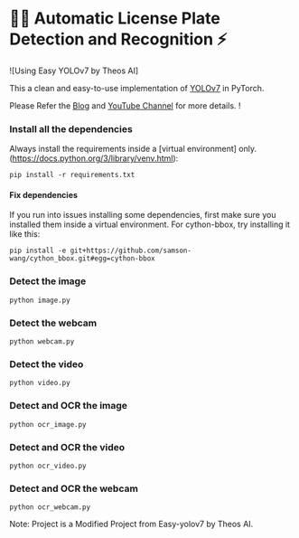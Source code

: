 # 🤙🏻 Automatic License Plate Detection and Recognition ⚡️

![Using Easy YOLOv7 by Theos AI]

This a clean and easy-to-use implementation of [YOLOv7](https://github.com/WongKinYiu/yolov7) in PyTorch.

Please Refer the [Blog](https://blog.theos.ai) and [YouTube Channel](https://www.youtube.com/@theos-ai/) for more details. !

### Install all the dependencies
Always install the requirements inside a [virtual environment] only.(https://docs.python.org/3/library/venv.html):
```
pip install -r requirements.txt
```
#### Fix dependencies
If you run into issues installing some dependencies, first make sure you installed them inside a virtual environment.
For cython-bbox, try installing it like this:
```
pip install -e git+https://github.com/samson-wang/cython_bbox.git#egg=cython-bbox
```

### Detect the image

```
python image.py
```

### Detect the webcam

```
python webcam.py
```

### Detect the video

```
python video.py
```

### Detect and OCR the image

```
python ocr_image.py
```

### Detect and OCR the video

```
python ocr_video.py
```

### Detect and OCR the webcam

```
python ocr_webcam.py
```

Note: Project is a Modified Project from Easy-yolov7 by Theos AI.
